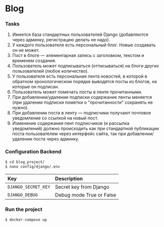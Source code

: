 # Blog

### Tasks
1. Имеется база стандартных пользователей Django (добавляются через админку, регистрацию делать не надо).
2. У каждого пользователя есть персональный блог. Новые создавать он не может.
3. Пост в блоге — элементарная запись с заголовком, текстом и временем создания.
4. Пользователь может подписываться (отписываться) на блоги других пользователей (любое количество).
5. У пользователя есть персональная лента новостей, в которой в обратном хронологическом порядке выводятся посты из блогов, на которые он подписан.
6. Пользователь может помечать посты в ленте прочитанными.
7. При добавлении/удалении подписки содержание ленты меняется (при удалении подписки пометки о "прочитанности" сохранять не нужно).
8. При добавлении поста в ленту — подписчики получают почтовое уведомление со ссылкой на новый пост.
9. Изменение содержания лент подписчиков (и рассылка уведомлений) должно происходить как при стандартной публикации поста пользователем через интерфейс сайта, так при добавлении/удалении поста через админку.


### Configuration Backend
```.sh
$ cd blog_project/
$ nano config/django/.env
```
| Key    | Description   |
| :---         |     :---      |
| `DJANGO_SECRET_KEY`  | Secret key from Django  |
| `DJANGO_DEBUG`  | Debug mode True or False  |

### Run the project
```.sh
$ docker-compose up
```

